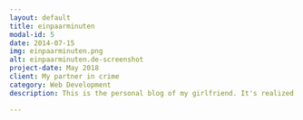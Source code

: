 ```yaml
---
layout: default
title: einpaarminuten
modal-id: 5
date: 2014-07-15
img: einpaarminuten.png
alt: einpaarminuten.de-screenshot
project-date: May 2018
client: My partner in crime
category: Web Development
description: This is the personal blog of my girlfriend. It's realized with WordPress, theme and plugins. I am the admin of this project.

---
```

